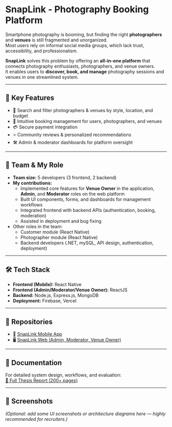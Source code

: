 # SnapLink - Photography Booking Platform

Smartphone photography is booming, but finding the right **photographers** and **venues** is still fragmented and unorganized.  
Most users rely on informal social media groups, which lack trust, accessibility, and professionalism.

**SnapLink** solves this problem by offering an **all-in-one platform** that connects photography enthusiasts, photographers, and venue owners.  
It enables users to **discover, book, and manage** photography sessions and venues in one streamlined system.

---

## 📌 Key Features
- 🔎 Search and filter photographers & venues by style, location, and budget  
- 📅 Intuitive booking management for users, photographers, and venues  
- 💳 Secure payment integration  
- ⭐ Community reviews & personalized recommendations  
- 🛠 Admin & moderator dashboards for platform oversight  

---

## 👥 Team & My Role
- **Team size:** 5 developers (3 frontend, 2 backend)  
- **My contributions:**  
  - Implemented core features for **Venue Owner** in the application, **Admin**, and **Moderator** roles on the web platform  
  - Built UI components, forms, and dashboards for management workflows  
  - Integrated frontend with backend APIs (authentication, booking, moderation)  
  - Assisted in deployment and bug fixing  
- Other roles in the team:  
  - Customer module (React Native)  
  - Photographer module (React Native)  
  - Backend developers (.NET, mySQL, API design, authentication, deployment)  

---

## 🛠 Tech Stack
- **Frontend (Mobile):** React Native  
- **Frontend (Admin/Moderator/Venue Owner):** ReactJS  
- **Backend:** Node.js, Express.js, MongoDB  
- **Deployment:** Firebase, Vercel  

---

## 🚀 Repositories
- 📱 [SnapLink Mobile App](https://github.com/htp2003/snaplink-app)  
- 🖥️ [SnapLink Web (Admin, Moderator, Venue Owner)](https://github.com/htp2003/snaplink-web)  

---

## 📖 Documentation
For detailed system design, workflows, and evaluation:  
[📄 Full Thesis Report (200+ pages)](https://drive.google.com/file/d/1XrsXNppJCTuqbZ1pe8IDTcq0AXcWPCkg/view?usp=sharing)

---

## 📸 Screenshots
*(Optional: add some UI screenshots or architecture diagrams here — highly recommended for recruiters.)*
